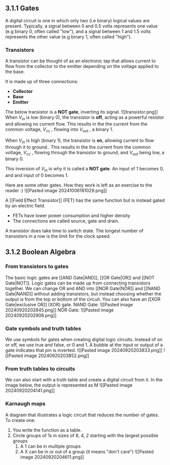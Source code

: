## 3.1.1 Gates

A digital circuit is one in which only two (i.e binary) logical values are present. Typically, a signal between 0 and 0.5 volts represents one value (e.g binary 0, often called "low"), and a signal between 1 and 1.5 volts represents the other value (e.g binary 1, often called "high").
### Transistors
A transistor can be thought of as an electronic tap that allows current to flow from the collector to the emitter depending on the voltage applied to the base.

It is made up of three connections:
- **Collector**
- **Base**
- **Emitter**

The below transistor is a **NOT gate**, inverting its signal.
![[transistor.png]]
When $V_{in}$ is low (binary 0), the transistor is **off**, acting as a powerful resistor and allowing no current flow. This results in the the current from the common voltage, $V_{cc}$ , flowing into $V_{out}$ , a binary 1.

When $V_{in}$ is high (binary 1), the transistor is **on**, allowing current to flow through it to ground.. This results in the the current from the common voltage, $V_{cc}$ , flowing through the transistor to ground, and $V_{out}$ being low, a binary 0.

This inversion of $V_{in}$ is why it is called a **NOT gate**. An input of 1 becomes 0, and and input of 0 becomes 1.

Here are some other gates. How they work is left as an exercise to the reader :)
![[Pasted image 20241006181029.png]]

A [[Field Effect Transistor]] (FET) has the same function but is instead gated by an electric field.
- FETs have lower power consumption and higher density
- The connections are called source, gate and drain.

A transistor does take time to switch state. The longest number of transistors in a row is the limit for the clock speed.

## 3.1.2 Boolean Algebra
### From transistors to gates
The basic logic gates are [[AND Gate|AND]], [[OR Gate|OR]] and [[NOT Gate|NOT]]. Logic gates can be made up from connecting transistors together.
We can change OR and AND into [[NOR Gate|NOR]] and [[NAND Gate|NAND]] without adding transistors, but instead choosing whether the output is from the top or bottom of the circuit. You can also have an [[XOR Gate|exclusive OR]] (XOR) gate.
NAND Gate:
![[Pasted image 20240920202845.png]]
NOR Gate:
![[Pasted image 20240920202908.png]]
### Gate symbols and truth tables
We use symbols for gates when creating digital logic circuits. Instead of on or off, we use true and false, or 0 and 1.
A bubble at the input or output of a gate indicates that pin is inverted.
![[Pasted image 20240920203833.png]] ![[Pasted image 20240920203852.png]]
### From truth tables to circuits
We can also start with a truth table and create a digital circuit from it. 
In the image below, the output is represented as M
![[Pasted image 20240920204141.png]]
### Karnaugh maps
A diagram that illustrates a logic circuit that reduces the number of gates.
To create one: 
1. You write the function as a table.
2. Circle groups of 1s in sizes of 8, 4, 2 starting with the largest possible groups
	1. A 1 can be in multiple groups
	2. A X can be in or out of a group (it means "don't care")
![[Pasted image 20240920204611.png]]